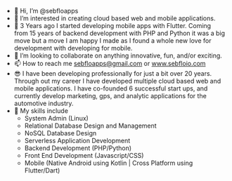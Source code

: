 - 👋 Hi, I’m @sebfloapps
- 👀 I’m interested in creating cloud based web and mobile applications.
- 🌱 3 Years ago I started developing mobile apps with Flutter. Coming from 15 years of backend development with PHP and Python it was a big move but a move I am happy I made as I found a whole new love for development with developing for mobile.
- 💞️ I’m looking to collaborate on anything innovative, fun, and/or exciting.
- 📫 How to reach me sebfloapps@gmail.com or www.sebfloio.com
- 😎 I have been developing professionally for just a bit over 20 years. Through out my career I have developed multiple cloud based web and mobile applications. I have co-founded 6 successful start ups, and currently develop marketing, gps, and analytic applications for the automotive industry.
- 💪 My skills include 
  - System Admin (Linux)
  - Relational Database Design and Management
  - NoSQL Database Design
  - Serverless Application Development
  - Backend Development (PHP/Python)
  - Front End Development (Javascript/CSS)
  - Mobile (Native Android using Kotlin | Cross Platform using Flutter/Dart)
<!---
sebfloapps/sebfloapps is a ✨ special ✨ repository because its `README.md` (this file) appears on your GitHub profile.
You can click the Preview link to take a look at your changes.
--->

